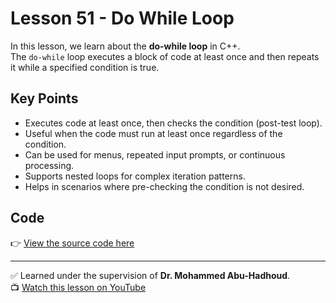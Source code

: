 # Lesson 51 - Do While Loop  

In this lesson, we learn about the **do-while loop** in C++.  
The `do-while` loop executes a block of code at least once and then repeats it while a specified condition is true.

## Key Points
- Executes code at least once, then checks the condition (post-test loop).
- Useful when the code must run at least once regardless of the condition.
- Can be used for menus, repeated input prompts, or continuous processing.
- Supports nested loops for complex iteration patterns.
- Helps in scenarios where pre-checking the condition is not desired.

## Code
👉 [View the source code here](./Lesson_51_Do_while_loop.cpp)  

---

✅ Learned under the supervision of **Dr. Mohammed Abu-Hadhoud**.  
📺 [Watch this lesson on YouTube](https://www.youtube.com/watch?v=ZpnZs8uRTgI&list=PL3X--QIIK-OFIRbOHbOXbcfSAvw198lUy&index=57&pp=iAQB)